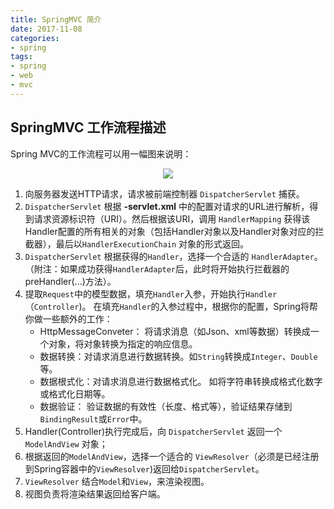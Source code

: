 ```yaml
---
title: SpringMVC 简介
date: 2017-11-08
categories:
- spring
tags:
- spring
- web
- mvc
---
```


## SpringMVC 工作流程描述

Spring MVC的工作流程可以用一幅图来说明：
<div align="center"><img src="http://oyz7npk35.bkt.clouddn.com/image/spring/web/spring-dispatcher-servlet.png"/></div>

1. 向服务器发送HTTP请求，请求被前端控制器 `DispatcherServlet` 捕获。
2. `DispatcherServlet` 根据 **<servlet-name>-servlet.xml** 中的配置对请求的URL进行解析，得到请求资源标识符（URI）。然后根据该URI，调用 `HandlerMapping` 获得该Handler配置的所有相关的对象（包括Handler对象以及Handler对象对应的拦截器），最后以`HandlerExecutionChain` 对象的形式返回。
3. `DispatcherServlet` 根据获得的`Handler`，选择一个合适的 `HandlerAdapter`。（附注：如果成功获得`HandlerAdapter`后，此时将开始执行拦截器的preHandler(...)方法）。
4. 提取`Request`中的模型数据，填充`Handler`入参，开始执行`Handler`（`Controller`)。 在填充`Handler`的入参过程中，根据你的配置，Spring将帮你做一些额外的工作：
   - HttpMessageConveter： 将请求消息（如Json、xml等数据）转换成一个对象，将对象转换为指定的响应信息。
   - 数据转换：对请求消息进行数据转换。如`String`转换成`Integer`、`Double`等。
   - 数据根式化：对请求消息进行数据格式化。 如将字符串转换成格式化数字或格式化日期等。
   - 数据验证： 验证数据的有效性（长度、格式等），验证结果存储到`BindingResult`或`Error`中。
5. Handler(Controller)执行完成后，向 `DispatcherServlet` 返回一个 `ModelAndView` 对象；
6. 根据返回的`ModelAndView`，选择一个适合的 `ViewResolver`（必须是已经注册到Spring容器中的`ViewResolver`)返回给`DispatcherServlet`。
7. `ViewResolver` 结合`Model`和`View`，来渲染视图。
8. 视图负责将渲染结果返回给客户端。
